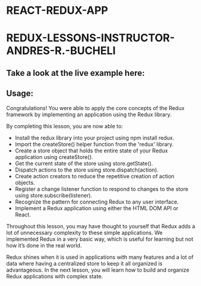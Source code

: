 # REACT-REDUX-APP

# REDUX-LESSONS-INSTRUCTOR-ANDRES-R.-BUCHELI

## Take a look at the live example here:


## Usage:
Congratulations! You were able to apply the core concepts of the Redux framework by implementing an application using the Redux library.

By completing this lesson, you are now able to:

* Install the redux library into your project using npm install redux.
* Import the createStore() helper function from the 'redux' library.
* Create a store object that holds the entire state of your Redux application using createStore().
* Get the current state of the store using store.getState().
* Dispatch actions to the store using store.dispatch(action).
* Create action creators to reduce the repetitive creation of action objects.
* Register a change listener function to respond to changes to the store using store.subscribe(listener).
* Recognize the pattern for connecting Redux to any user interface.
* Implement a Redux application using either the HTML DOM API or React.

Throughout this lesson, you may have thought to yourself that Redux adds a lot of unnecessary complexity to these simple applications. We implemented Redux in a very basic way, which is useful for learning but not how it’s done in the real world.

Redux shines when it is used in applications with many features and a lot of data where having a centralized store to keep it all organized is advantageous. In the next lesson, you will learn how to build and organize Redux applications with complex state.

